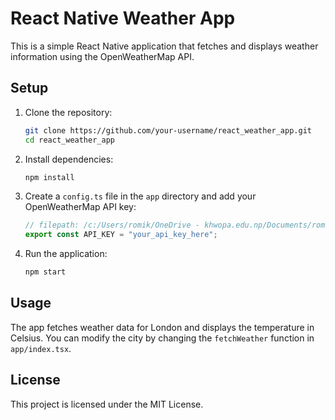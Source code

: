 # React Native Weather App

This is a simple React Native application that fetches and displays weather information using the OpenWeatherMap API.

## Setup

1. Clone the repository:

   ```sh
   git clone https://github.com/your-username/react_weather_app.git
   cd react_weather_app
   ```

2. Install dependencies:

   ```sh
   npm install
   ```

3. Create a `config.ts` file in the `app` directory and add your OpenWeatherMap API key:

   ```typescript
   // filepath: /c:/Users/romik/OneDrive - khwopa.edu.np/Documents/romik/react_native/react_weather_app/app/config.ts
   export const API_KEY = "your_api_key_here";
   ```

4. Run the application:
   ```sh
   npm start
   ```

## Usage

The app fetches weather data for London and displays the temperature in Celsius. You can modify the city by changing the `fetchWeather` function in `app/index.tsx`.

## License

This project is licensed under the MIT License.

